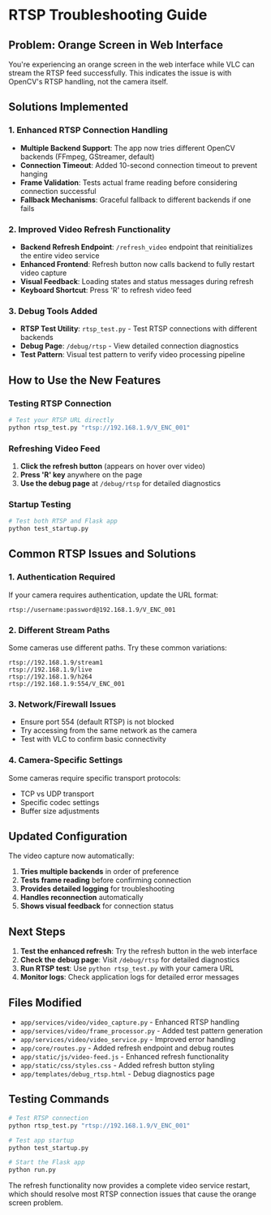 # RTSP Troubleshooting Guide

## Problem: Orange Screen in Web Interface

You're experiencing an orange screen in the web interface while VLC can stream the RTSP feed successfully. This indicates the issue is with OpenCV's RTSP handling, not the camera itself.

## Solutions Implemented

### 1. Enhanced RTSP Connection Handling
- **Multiple Backend Support**: The app now tries different OpenCV backends (FFmpeg, GStreamer, default)
- **Connection Timeout**: Added 10-second connection timeout to prevent hanging
- **Frame Validation**: Tests actual frame reading before considering connection successful
- **Fallback Mechanisms**: Graceful fallback to different backends if one fails

### 2. Improved Video Refresh Functionality
- **Backend Refresh Endpoint**: `/refresh_video` endpoint that reinitializes the entire video service
- **Enhanced Frontend**: Refresh button now calls backend to fully restart video capture
- **Visual Feedback**: Loading states and status messages during refresh
- **Keyboard Shortcut**: Press 'R' to refresh video feed

### 3. Debug Tools Added
- **RTSP Test Utility**: `rtsp_test.py` - Test RTSP connections with different backends
- **Debug Page**: `/debug/rtsp` - View detailed connection diagnostics
- **Test Pattern**: Visual test pattern to verify video processing pipeline

## How to Use the New Features

### Testing RTSP Connection
```bash
# Test your RTSP URL directly
python rtsp_test.py "rtsp://192.168.1.9/V_ENC_001"
```

### Refreshing Video Feed
1. **Click the refresh button** (appears on hover over video)
2. **Press 'R' key** anywhere on the page
3. **Use the debug page** at `/debug/rtsp` for detailed diagnostics

### Startup Testing
```bash
# Test both RTSP and Flask app
python test_startup.py
```

## Common RTSP Issues and Solutions

### 1. Authentication Required
If your camera requires authentication, update the URL format:
```
rtsp://username:password@192.168.1.9/V_ENC_001
```

### 2. Different Stream Paths
Some cameras use different paths. Try these common variations:
```
rtsp://192.168.1.9/stream1
rtsp://192.168.1.9/live
rtsp://192.168.1.9/h264
rtsp://192.168.1.9:554/V_ENC_001
```

### 3. Network/Firewall Issues
- Ensure port 554 (default RTSP) is not blocked
- Try accessing from the same network as the camera
- Test with VLC to confirm basic connectivity

### 4. Camera-Specific Settings
Some cameras require specific transport protocols:
- TCP vs UDP transport
- Specific codec settings
- Buffer size adjustments

## Updated Configuration

The video capture now automatically:
1. **Tries multiple backends** in order of preference
2. **Tests frame reading** before confirming connection
3. **Provides detailed logging** for troubleshooting
4. **Handles reconnection** automatically
5. **Shows visual feedback** for connection status

## Next Steps

1. **Test the enhanced refresh**: Try the refresh button in the web interface
2. **Check the debug page**: Visit `/debug/rtsp` for detailed diagnostics  
3. **Run RTSP test**: Use `python rtsp_test.py` with your camera URL
4. **Monitor logs**: Check application logs for detailed error messages

## Files Modified

- `app/services/video/video_capture.py` - Enhanced RTSP handling
- `app/services/video/frame_processor.py` - Added test pattern generation
- `app/services/video/video_service.py` - Improved error handling
- `app/core/routes.py` - Added refresh endpoint and debug routes
- `app/static/js/video-feed.js` - Enhanced refresh functionality
- `app/static/css/styles.css` - Added refresh button styling
- `app/templates/debug_rtsp.html` - Debug diagnostics page

## Testing Commands

```bash
# Test RTSP connection
python rtsp_test.py "rtsp://192.168.1.9/V_ENC_001"

# Test app startup
python test_startup.py

# Start the Flask app
python run.py
```

The refresh functionality now provides a complete video service restart, which should resolve most RTSP connection issues that cause the orange screen problem.
